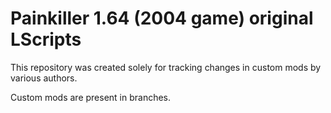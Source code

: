 # Painkiller 1.64 (2004 game) original LScripts

This repository was created solely for tracking changes in custom mods by various authors.

Custom mods are present in branches.
